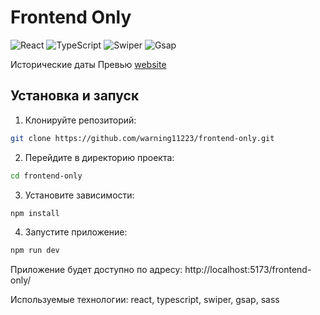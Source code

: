 # Frontend Only 

![React](https://img.shields.io/badge/React-19.1.0-green)
![TypeScript](https://img.shields.io/badge/TypeScript-5.8.3-green)
![Swiper](https://img.shields.io/badge/Swiper-11.2.6-green)
![Gsap](https://img.shields.io/badge/gsap-3.13.0-green)

Исторические даты
Превью [website](https://warning11223.github.io/frontend-only/)

## Установка и запуск

1. Клонируйте репозиторий:
```bash
git clone https://github.com/warning11223/frontend-only.git
```
2. Перейдите в директорию проекта:
```bash
cd frontend-only
```

3. Установите зависимости:
```bash
npm install
```

4. Запустите приложение:
```bash
npm run dev
```
Приложение будет доступно по адресу: http://localhost:5173/frontend-only/

Используемые технологии: react, typescript, swiper, gsap, sass